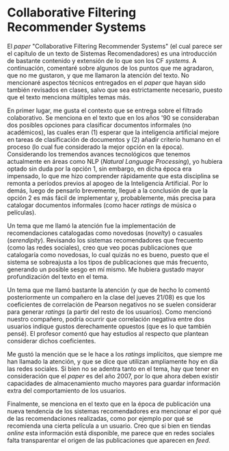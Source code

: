 ﻿# Collaborative Filtering Recommender Systems

El *paper* "Collaborative Filtering Recommender Systems" (el cual parece ser el capítulo de un texto de Sistemas Recomendadores) es una introducción de bastante contenido y extensión de lo que son los CF *systems*. A continuación, comentaré sobre algunos de los puntos que me agradaron, que no me gustaron, y que me llamaron la atención del texto. No mencionaré aspectos técnicos entregados en el *paper* que hayan sido también revisados en clases, salvo que sea estrictamente necesario, puesto que el texto menciona múltiples temas más.

En primer lugar, me gusta el contexto que se entrega sobre el filtrado colaborativo. Se menciona en el texto que en los años '90 se consideraban dos posibles opciones para clasificar documentos informales (no académicos), las cuales eran (1) esperar que la inteligencia artificial mejore en tareas de clasificación de documentos y (2) añadir criterio humano en el proceso (lo cual fue considerado la mejor opción en la época). Considerando los tremendos avances tecnológicos que tenemos actualmente en áreas como NLP (*Natural Language Processing*), yo hubiera optado sin duda por la opción 1, sin embargo, en dicha época era impensado, lo que me hizo comprender rápidamente que esta disciplina se remonta a períodos previos al apogeo de la Inteligencia Artificial. Por lo demás, luego de pensarlo brevemente, llegué a la conclusión de que la opción 2 es más fácil de implementar y, probablemente, más precisa para catalogar documentos informales (como hacer *ratings* de música o películas).

Un tema que me llamó la atención fue la implementación de recomendaciones catalogadas como novedosas (*novelty*) o casuales (*serendipity*). Revisando los sistemas recomendadores que frecuento (como las redes sociales), creo que veo pocas publicaciones que catalogaría como novedosas, lo cual quizás no es bueno, puesto que el sistema se sobreajusta a los tipos de publicaciones que más frecuento, generando un posible sesgo en mí mismo. Me hubiera gustado mayor profundización del texto en el tema.

Un tema que me llamó bastante la atención (y que de hecho lo comentó posteriormente un compañero en la clase del jueves 21/08) es que los coeficientes de correlación de Pearson negativos no se suelen considerar para generar *ratings* (a partir del resto de los usuarios). Como mencionó nuestro compañero, podría ocurrir que correlación negativa entre dos usuarios indique gustos derechamente opuestos (que es lo que también pensé). El profesor comentó que hay estudios al respecto que plantean considerar dichos coeficientes.

Me gustó la mención que se le hace a los *ratings* implícitos, que siempre me han llamado la atención, y que se dice que utilizan ampliamente hoy en día las redes sociales. Si bien no se adentra tanto en el tema, hay que tener en consideración que el *paper* es del año 2007, por lo que ahora deben existir capacidades de almacenamiento mucho mayores para guardar información extra del comportamiento de los usuarios.

Finalmente, se menciona en el texto que en la época de publicación una nueva tendencia de los sistemas recomendadores era mencionar el por qué de las recomendaciones realizadas, como por ejemplo por qué se recomienda una cierta película a un usuario. Creo que si bien en tiendas *online* esta información está disponible,  me parece que en redes sociales falta transparentar el origen de las publicaciones que aparecen en *feed*.



